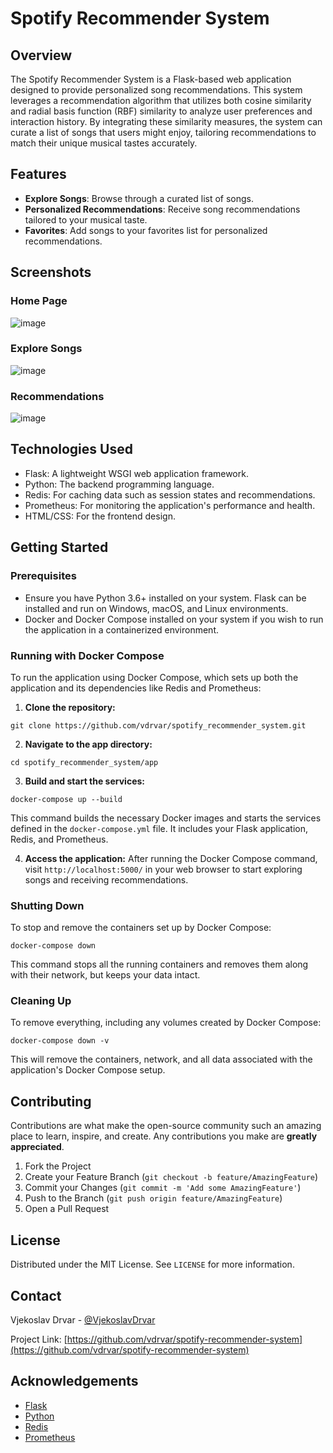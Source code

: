 # Spotify Recommender System

## Overview
The Spotify Recommender System is a Flask-based web application designed to provide personalized song recommendations. This system leverages a recommendation algorithm that utilizes both cosine similarity and radial basis function (RBF) similarity to analyze user preferences and interaction history. By integrating these similarity measures, the system can curate a list of songs that users might enjoy, tailoring recommendations to match their unique musical tastes accurately.

## Features
- **Explore Songs**: Browse through a curated list of songs.
- **Personalized Recommendations**: Receive song recommendations tailored to your musical taste.
- **Favorites**: Add songs to your favorites list for personalized recommendations.

## Screenshots

### Home Page
![image](https://github.com/vdrvar/spotify_recommender_system/assets/48907543/8a98c2b3-4121-46c0-b904-0fc41d3ff5a1)


### Explore Songs
![image](https://github.com/vdrvar/spotify_recommender_system/assets/48907543/45dfc499-c287-44b0-8567-887b269e83f9)


### Recommendations
![image](https://github.com/vdrvar/spotify_recommender_system/assets/48907543/62965992-fd4a-4c5c-a9d4-138622d0c09b)


## Technologies Used
- Flask: A lightweight WSGI web application framework.
- Python: The backend programming language.
- Redis: For caching data such as session states and recommendations.
- Prometheus: For monitoring the application's performance and health.
- HTML/CSS: For the frontend design.

## Getting Started

### Prerequisites
- Ensure you have Python 3.6+ installed on your system. Flask can be installed and run on Windows, macOS, and Linux environments.
- Docker and Docker Compose installed on your system if you wish to run the application in a containerized environment.

### Running with Docker Compose
To run the application using Docker Compose, which sets up both the application and its dependencies like Redis and Prometheus:

1. **Clone the repository:**
```
git clone https://github.com/vdrvar/spotify_recommender_system.git
```

2. **Navigate to the app directory:**
```
cd spotify_recommender_system/app
```


3. **Build and start the services:**
```
docker-compose up --build
```


This command builds the necessary Docker images and starts the services defined in the `docker-compose.yml` file. It includes your Flask application, Redis, and Prometheus.

4. **Access the application:**
After running the Docker Compose command, visit `http://localhost:5000/` in your web browser to start exploring songs and receiving recommendations.

### Shutting Down
To stop and remove the containers set up by Docker Compose:
```
docker-compose down
```

This command stops all the running containers and removes them along with their network, but keeps your data intact.

### Cleaning Up
To remove everything, including any volumes created by Docker Compose:
```
docker-compose down -v
```


This will remove the containers, network, and all data associated with the application's Docker Compose setup.

## Contributing
Contributions are what make the open-source community such an amazing place to learn, inspire, and create. Any contributions you make are **greatly appreciated**.

1. Fork the Project
2. Create your Feature Branch (`git checkout -b feature/AmazingFeature`)
3. Commit your Changes (`git commit -m 'Add some AmazingFeature'`)
4. Push to the Branch (`git push origin feature/AmazingFeature`)
5. Open a Pull Request

## License
Distributed under the MIT License. See `LICENSE` for more information.

## Contact
Vjekoslav Drvar - [@VjekoslavDrvar](https://twitter.com/VjekoslavDrvar)

Project Link: [https://github.com/vdrvar/spotify-recommender-system](https://github.com/vdrvar/spotify-recommender-system)

## Acknowledgements
- [Flask](https://flask.palletsprojects.com/)
- [Python](https://www.python.org/)
- [Redis](https://redis.io/)
- [Prometheus](https://prometheus.io/)





